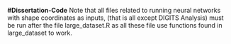 **#Dissertation-Code**
Note that all files related to running neural networks with shape coordinates as inputs, (that is all except DIGITS Analysis) must be run after the file large_dataset.R as all these file use functions found in large_dataset to work.
